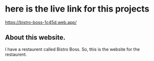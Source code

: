 # here is the live link for this projects



https://bistro-boss-1c45d.web.app/



## About this website. 
I have a restaurent called Bistro Boss. So, this is the website for the restaurent. 


